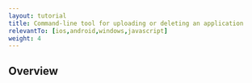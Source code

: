 ```yaml
---
layout: tutorial
title: Command-line tool for uploading or deleting an application
relevantTo: [ios,android,windows,javascript]
weight: 4
---
```

## Overview
